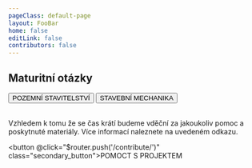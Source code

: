 ```yaml
---
pageClass: default-page
layout: FooBar
home: false
editLink: false
contributors: false
---
```

<p align="center">

## Maturitní otázky

<div class="buttons">
  <button @click="$router.push('/pos/1/')" class="primary_button">POZEMNÍ STAVITELSTVÍ</button>
  <button @click="$router.push('/stk/1/')" class="primary_button">STAVEBNÍ MECHANIKA</button>
</div>
<br>


Vzhledem k tomu že se čas krátí budeme vděční za jakoukoliv pomoc a poskytnuté materiály. Více informací naleznete na uvedeném odkazu.
<br>

<button @click="$router.push('/contribute/')" class="secondary_button">POMOCT S PROJEKTEM</button>

</p>
